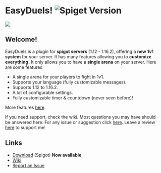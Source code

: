 # EasyDuels! ![Spiget Version](https://img.shields.io/spiget/version/83031?color=%2303a5fc&label=Latest%20version%20of%20EasyDuels&style=flat-square)

[![](https://i.goopics.net/2ERxJ.png)](https://www.spigotmc.org/resources/%E2%9A%94%EF%B8%8Feasyduels%E2%9A%94%EF%B8%8F-a-complete-1v1-system-1-12-x-1-16-x.83031/)

## Welcome!
EasyDuels is a plugin for **spigot servers** (1.12 - 1.16.2), offering a **new 1v1 system** for your server. It has many features allowing you to **customize everything.** It only allows you to have a **single arena** on your server. Here are some features:

* A single arena for your players to fight in 1v1.
* Supports your language (fully customizable messages).
* Supports 1.12 to 1.16.2.
* A lot of configurable settings.
* Fully customizable timer & countdown (never seen before)!

More features [here](https://github.com/Enzias/EasyDuels/wiki/Features).

If you need support, check the wiki. Most questions you may have should be answered here.
For any issue or suggestion click [here](https://github.com/Enzias/EasyDuels/issues).
Leave a review [here](https://www.spigotmc.org/resources/%E2%9A%94%EF%B8%8Feasyduels%E2%9A%94%EF%B8%8F-a-complete-1v1-system-1-12-x-1-16-x.83031/) to support me!

## Links
* [Download](https://www.spigotmc.org/resources/%E2%9A%94%EF%B8%8Feasyduels%E2%9A%94%EF%B8%8F-a-complete-1v1-system-1-12-x-1-16-x.83031/) (Spigot) **Now available** 
* [Wiki](https://github.com/Enzias/EasyDuels/wiki)
* [Report an Issue](https://github.com/Enzias/EasyDuels/issues)
